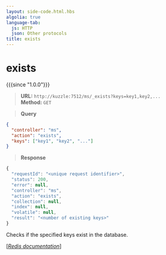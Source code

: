 ```yaml
---
layout: side-code.html.hbs
algolia: true
language-tab:
  js: HTTP
  json: Other protocols
title: exists
---
```


# exists

{{{since "1.0.0"}}}


<blockquote class="js">
<p>
<b>URL:</b> <code>http://kuzzle:7512/ms/_exists?keys=key1,key2,...</code>  
<br><b>Method:</b> <code>GET</code>  
</p>
</blockquote>

<blockquote class="json">
<p>
<b>Query</b>
</p>
</blockquote>


```json
{
  "controller": "ms",
  "action": "exists",
  "keys": ["key1", "key2", "..."]
}
```

>**Response**

```javascript
{
  "requestId": "<unique request identifier>",
  "status": 200,
  "error": null,
  "controller": "ms",
  "action": "exists",
  "collection": null,
  "index": null,
  "volatile": null,
  "result": "<number of existing keys>"
}
```

Checks if the specified keys exist in the database.

[[_Redis documentation_]](https://redis.io/commands/exists)
